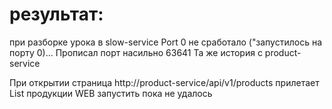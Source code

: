 # результат: 
при разборке урока в slow-service Port 0 не сработало ("запустилось на порту 0)...  Прописал порт насильно 63641
Та же история с product-service

При открытии страница http://product-service/api/v1/products прилетает List продукции
WEB запустить пока не удалось
